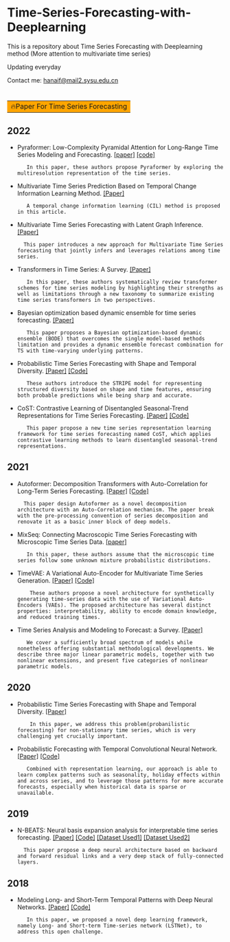 # Time-Series-Forecasting-with-Deeplearning

This is a repository about Time Series Forecasting with Deeplearning method (More attention to multivariate time series)

Updating everyday


Contact me:  hanaif@mail2.sysu.edu.cn</font> 

# <table><tr><td bgcolor=orange>  🔥Paper For Time Series Forecasting</td></tr></table>


## 2022

- Pyraformer: Low-Complexity Pyramidal Attention for Long-Range Time Series Modeling and Forecasting.  [[paper]](https://openreview.net/forum?id=0EXmFzUn5I) [[code]](https://github.com/alipay/Pyraformer)

         In this paper, these authors propose Pyraformer by exploring the multiresolution representation of the time series.


- Multivariate Time Series Prediction Based on Temporal Change Information Learning Method.    [[Paper]](https://github.com/hanlaoshi/Time-Series-Forecasting-with-Deeplearning/blob/main/PDF%20files%20repo/Multivariate_Time_Series_Prediction_Based_on_Temporal_Change_Information_Learning_Method.pdf)

         A temporal change information learning (CIL) method is proposed in this article.

- Multivariate Time Series Forecasting with Latent Graph Inference.  [[Paper]](https://arxiv.org/abs/2203.03423)

        This paper introduces a new approach for Multivariate Time Series forecasting that jointly infers and leverages relations among time series.

- Transformers in Time Series: A Survey.  [[Paper]](https://arxiv.org/abs/2202.07125) 

         In this paper, these authors systematically review transformer schemes for time series modeling by highlighting their strengths as well as limitations through a new taxonomy to summarize existing time series transformers in two perspectives. 
         
- Bayesian optimization based dynamic ensemble for time series forecasting. [[Paper]](https://www.sciencedirect.com/science/article/pii/S0020025522000135)

         This paper proposes a Bayesian optimization-based dynamic ensemble (BODE) that overcomes the single model-based methods limitation and provides a dynamic ensemble forecast combination for TS with time-varying underlying patterns.

- Probabilistic Time Series Forecasting with Shape and Temporal Diversity.  [[Paper]](https://proceedings.neurips.cc/paper/2020/hash/2f2b265625d76a6704b08093c652fd79-Abstract.html)  [[Code]](https://github.com/vincent-leguen/STRIPE)

         These authors introduce the STRIPE model for representing structured diversity based on shape and time features, ensuring both probable predictions while being sharp and accurate.

- CoST: Contrastive Learning of Disentangled Seasonal-Trend Representations for Time Series Forecasting. [[Paper]](https://arxiv.org/abs/2202.01575)  [[Code]](https://github.com/salesforce/CoST)

         This paper propose a new time series representation learning framework for time series forecasting named CoST, which applies contrastive learning methods to learn disentangled seasonal-trend representations.

## 2021
- Autoformer: Decomposition Transformers with Auto-Correlation for Long-Term Series Forecasting.   [[Paper]](https://proceedings.neurips.cc/paper/2021/hash/bcc0d400288793e8bdcd7c19a8ac0c2b-Abstract.html)  [[Code]](https://github.com/hanlaoshi/Autoformer)

        This paper design Autoformer as a novel decomposition architecture with an Auto-Correlation mechanism. The paper break with the pre-processing convention of series decomposition and renovate it as a basic inner block of deep models.
        
- MixSeq: Connecting Macroscopic Time Series Forecasting with Microscopic Time Series Data.  [[paper]](https://arxiv.org/abs/2110.14354)

         In this paper, these authors assume that the microscopic time series follow some unknown mixture probabilistic distributions. 

- TimeVAE: A Variational Auto-Encoder for Multivariate Time Series Generation. [[Paper]](https://arxiv.org/abs/2111.08095)  [[Code]](https://github.com/abudesai/timeVAE)

          These authors propose a novel architecture for synthetically generating time-series data with the use of Variational Auto-Encoders (VAEs). The proposed architecture has several distinct properties: interpretability, ability to encode domain knowledge, and reduced training times.

- Time Series Analysis and Modeling to Forecast: a Survey. [[Paper]](https://arxiv.org/abs/2104.00164)

         We cover a sufficiently broad spectrum of models while nonetheless offering substantial methodological developments. We describe three major linear parametric models, together with two nonlinear extensions, and present five categories of nonlinear parametric models.

## 2020

- Probabilistic Time Series Forecasting with Shape and Temporal Diversity.  [[Paper]](https://proceedings.neurips.cc/paper/2020/hash/2f2b265625d76a6704b08093c652fd79-Abstract.html)

          In this paper, we address this problem(probanilistic forecasting) for non-stationary time series, which is very challenging yet crucially important.
- Probabilistic Forecasting with Temporal Convolutional Neural Network. [[Paper]](https://arxiv.org/abs/1906.04397)  [[Code]](https://github.com/oneday88/deepTCN?utm_source=catalyzex.com)

         Combined with representation learning, our approach is able to learn complex patterns such as seasonality, holiday effects within and across series, and to leverage those patterns for more accurate forecasts, especially when historical data is sparse or unavailable.

## 2019

- N-BEATS: Neural basis expansion analysis for interpretable time series forecasting.  [[Paper]](https://arxiv.org/abs/1905.10437) [[Code]](https://github.com/unit8co/darts)   [[Dataset Used1]](https://paperswithcode.com/dataset/m4)  [[Dataset Used2]](https://paperswithcode.com/dataset/timehetnet) 

        This paper propose a deep neural architecture based on backward and forward residual links and a very deep stack of fully-connected layers. 


## 2018
- Modeling Long- and Short-Term Temporal Patterns with Deep Neural Networks. [[Paper]](https://arxiv.org/abs/1703.07015)  [[Code]](https://github.com/laiguokun/LSTNet)

         In this paper, we proposed a novel deep learning framework, namely Long- and Short-term Time-series network (LSTNet), to address this open challenge.
